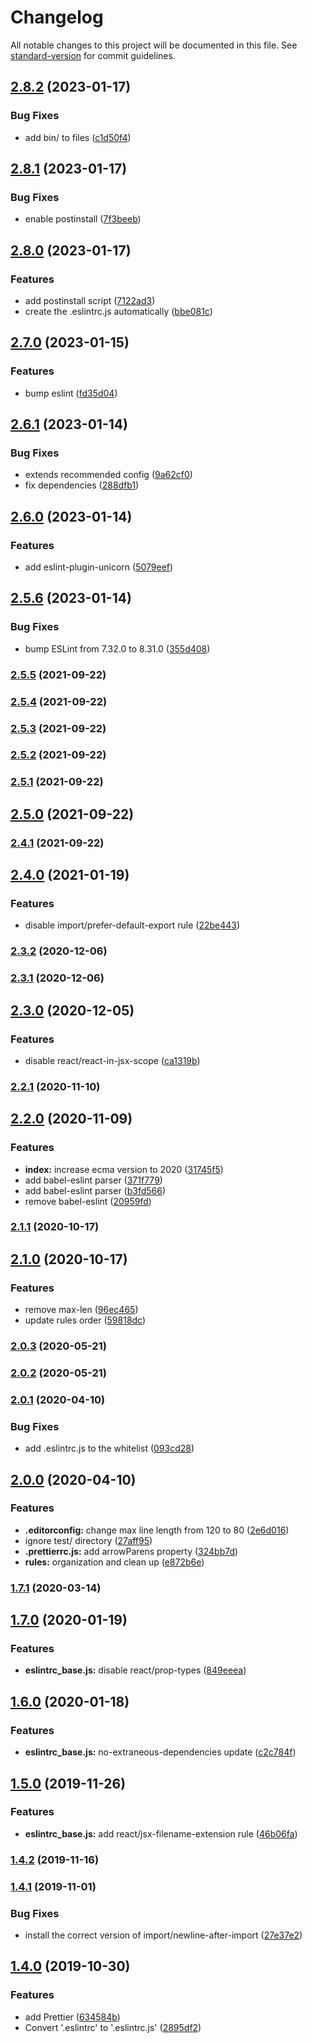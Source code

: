 # Changelog

All notable changes to this project will be documented in this file. See [standard-version](https://github.com/conventional-changelog/standard-version) for commit guidelines.

## [2.8.2](https://github.com/SandroMiguel/eslint-config-cecilia/compare/v2.8.1...v2.8.2) (2023-01-17)


### Bug Fixes

* add bin/ to files ([c1d50f4](https://github.com/SandroMiguel/eslint-config-cecilia/commit/c1d50f4507d0f041f5bed2bc0dfd9327fa1e2ca1))

## [2.8.1](https://github.com/SandroMiguel/eslint-config-cecilia/compare/v2.8.0...v2.8.1) (2023-01-17)


### Bug Fixes

* enable postinstall ([7f3beeb](https://github.com/SandroMiguel/eslint-config-cecilia/commit/7f3beeb9c8d69ed480b57b2a99b95a94a5d9bb71))

## [2.8.0](https://github.com/SandroMiguel/eslint-config-cecilia/compare/v2.7.0...v2.8.0) (2023-01-17)


### Features

* add postinstall script ([7122ad3](https://github.com/SandroMiguel/eslint-config-cecilia/commit/7122ad38a417c58ab8a7cdbe9a2256bb8b84130e))
* create the .eslintrc.js automatically ([bbe081c](https://github.com/SandroMiguel/eslint-config-cecilia/commit/bbe081c3f6e133594b1e1b73c685de9894483d7b))

## [2.7.0](https://github.com/SandroMiguel/eslint-config-cecilia/compare/v2.6.1...v2.7.0) (2023-01-15)


### Features

* bump eslint ([fd35d04](https://github.com/SandroMiguel/eslint-config-cecilia/commit/fd35d042163782bba5d57a9d1b32a126c9569bea))

## [2.6.1](https://github.com/SandroMiguel/eslint-config-cecilia/compare/v2.6.0...v2.6.1) (2023-01-14)


### Bug Fixes

* extends recommended config ([9a62cf0](https://github.com/SandroMiguel/eslint-config-cecilia/commit/9a62cf03cc07933106d96cb92d7cc796546c924f))
* fix dependencies ([288dfb1](https://github.com/SandroMiguel/eslint-config-cecilia/commit/288dfb11adc115dc772b8bd91f9b923865f695b4))

## [2.6.0](https://github.com/SandroMiguel/eslint-config-cecilia/compare/v2.5.6...v2.6.0) (2023-01-14)


### Features

* add eslint-plugin-unicorn ([5079eef](https://github.com/SandroMiguel/eslint-config-cecilia/commit/5079eef6b48723e0cbb1863ce820311d76947185))

## [2.5.6](https://github.com/SandroMiguel/eslint-config-cecilia/compare/v2.5.5...v2.5.6) (2023-01-14)


### Bug Fixes

* bump ESLint from 7.32.0 to 8.31.0 ([355d408](https://github.com/SandroMiguel/eslint-config-cecilia/commit/355d408c8c433a638d24f12d1dcf3c4c4f6224bf))

### [2.5.5](https://github.com/SandroMiguel/eslint-config-cecilia/compare/v2.5.4...v2.5.5) (2021-09-22)

### [2.5.4](https://github.com/SandroMiguel/eslint-config-cecilia/compare/v2.5.3...v2.5.4) (2021-09-22)

### [2.5.3](https://github.com/SandroMiguel/eslint-config-cecilia/compare/v2.5.2...v2.5.3) (2021-09-22)

### [2.5.2](https://github.com/SandroMiguel/eslint-config-cecilia/compare/v2.5.1...v2.5.2) (2021-09-22)

### [2.5.1](https://github.com/SandroMiguel/eslint-config-cecilia/compare/v2.4.0...v2.5.1) (2021-09-22)

## [2.5.0](https://github.com/SandroMiguel/eslint-config-cecilia/compare/v2.4.0...v2.5.0) (2021-09-22)

### [2.4.1](https://github.com/SandroMiguel/eslint-config-cecilia/compare/v2.4.0...v2.4.1) (2021-09-22)

## [2.4.0](https://github.com/SandroMiguel/eslint-config-cecilia/compare/v2.3.2...v2.4.0) (2021-01-19)


### Features

* disable import/prefer-default-export rule ([22be443](https://github.com/SandroMiguel/eslint-config-cecilia/commit/22be443d594ba7766a7fdb49ea1721c3b286240b))

### [2.3.2](https://github.com/SandroMiguel/eslint-config-cecilia/compare/v2.3.0...v2.3.2) (2020-12-06)

### [2.3.1](https://github.com/SandroMiguel/eslint-config-cecilia/compare/v2.3.0...v2.3.1) (2020-12-06)

## [2.3.0](https://github.com/SandroMiguel/eslint-config-cecilia/compare/v2.2.1...v2.3.0) (2020-12-05)


### Features

* disable react/react-in-jsx-scope ([ca1319b](https://github.com/SandroMiguel/eslint-config-cecilia/commit/ca1319b3e41c10f4408a26dad3c487a677d71058))

### [2.2.1](https://github.com/SandroMiguel/eslint-config-cecilia/compare/v2.2.0...v2.2.1) (2020-11-10)

## [2.2.0](https://github.com/SandroMiguel/eslint-config-cecilia/compare/v2.1.1...v2.2.0) (2020-11-09)


### Features

* **index:** increase ecma version to 2020 ([31745f5](https://github.com/SandroMiguel/eslint-config-cecilia/commit/31745f57a9e3a83cd6b6ec96831b6f1cafeeb6a4))
* add babel-eslint parser ([371f779](https://github.com/SandroMiguel/eslint-config-cecilia/commit/371f779f3e6db06164468216528acdcab2a2ab62))
* add babel-eslint parser ([b3fd566](https://github.com/SandroMiguel/eslint-config-cecilia/commit/b3fd56662dbe9859d996a9023e7e2718cecc52a0))
* remove babel-eslint ([20959fd](https://github.com/SandroMiguel/eslint-config-cecilia/commit/20959fdc45aab6f4e9e7ec8cdd617ead47427704))

### [2.1.1](https://github.com/SandroMiguel/eslint-config-cecilia/compare/v2.1.0...v2.1.1) (2020-10-17)

## [2.1.0](https://github.com/SandroMiguel/eslint-config-cecilia/compare/v2.0.3...v2.1.0) (2020-10-17)


### Features

* remove max-len ([96ec465](https://github.com/SandroMiguel/eslint-config-cecilia/commit/96ec4656d28121e6b3fffc103cd1549bebc50f99))
* update rules order ([59818dc](https://github.com/SandroMiguel/eslint-config-cecilia/commit/59818dc4feb6b2f1e230e6e90ccf8eefad127efa))

### [2.0.3](https://github.com/SandroMiguel/eslint-config-cecilia/compare/v2.0.1...v2.0.3) (2020-05-21)

### [2.0.2](https://github.com/SandroMiguel/eslint-config-cecilia/compare/v2.0.1...v2.0.2) (2020-05-21)

### [2.0.1](https://github.com/SandroMiguel/eslint-config-cecilia/compare/v2.0.0...v2.0.1) (2020-04-10)


### Bug Fixes

* add .eslintrc.js to the whitelist ([093cd28](https://github.com/SandroMiguel/eslint-config-cecilia/commit/093cd28e2c932009ba9d3a91f38e60235d0ed2d9))

## [2.0.0](https://github.com/SandroMiguel/eslint-config-cecilia/compare/v1.7.1...v2.0.0) (2020-04-10)


### Features

* **.editorconfig:** change max line length from 120 to 80 ([2e6d016](https://github.com/SandroMiguel/eslint-config-cecilia/commit/2e6d016c2dbb287ab45eeb77e1b5eee26b57231b))
* ignore test/ directory ([27aff95](https://github.com/SandroMiguel/eslint-config-cecilia/commit/27aff9527c1eb8968998ee3d67e173428175fc6f))
* **.prettierrc.js:** add arrowParens property ([324bb7d](https://github.com/SandroMiguel/eslint-config-cecilia/commit/324bb7daf96d2037d4bc697c628c37c64bb84561))
* **rules:** organization and clean up ([e872b6e](https://github.com/SandroMiguel/eslint-config-cecilia/commit/e872b6ef110ed48a77762c64acf0ab67fe157264))

### [1.7.1](https://github.com/SandroMiguel/eslint-config-cecilia/compare/v1.7.0...v1.7.1) (2020-03-14)

## [1.7.0](https://github.com/SandroMiguel/eslint-config-cecilia/compare/v1.6.0...v1.7.0) (2020-01-19)


### Features

* **eslintrc_base.js:** disable react/prop-types ([849eeea](https://github.com/SandroMiguel/eslint-config-cecilia/commit/849eeeade5a4bc935fda1c36da78a5f4b4addf82))

## [1.6.0](https://github.com/SandroMiguel/eslint-config-cecilia/compare/v1.5.0...v1.6.0) (2020-01-18)


### Features

* **eslintrc_base.js:** no-extraneous-dependencies update ([c2c784f](https://github.com/SandroMiguel/eslint-config-cecilia/commit/c2c784f3340c742b8c49a92588c6172b7a3304b3))

## [1.5.0](https://github.com/SandroMiguel/eslint-config-cecilia/compare/v1.4.2...v1.5.0) (2019-11-26)


### Features

* **eslintrc_base.js:** add react/jsx-filename-extension rule ([46b06fa](https://github.com/SandroMiguel/eslint-config-cecilia/commit/46b06fa52112da4e283b1f894dee5bf650b00e6c))

### [1.4.2](https://github.com/SandroMiguel/eslint-config-cecilia/compare/v1.4.1...v1.4.2) (2019-11-16)

### [1.4.1](https://github.com/SandroMiguel/eslint-config-cecilia/compare/v1.4.0...v1.4.1) (2019-11-01)


### Bug Fixes

* install the correct version of import/newline-after-import ([27e37e2](https://github.com/SandroMiguel/eslint-config-cecilia/commit/27e37e2d822abb7b5602c44ff400b74cd1489a55))

## [1.4.0](https://github.com/SandroMiguel/eslint-config-cecilia/compare/v1.1.0...v1.4.0) (2019-10-30)


### Features

* add Prettier ([634584b](https://github.com/SandroMiguel/eslint-config-cecilia/commit/634584bac851b183f1f52a93737e300fcb3f947d))
* Convert '.eslintrc' to '.eslintrc.js' ([2895df2](https://github.com/SandroMiguel/eslint-config-cecilia/commit/2895df259f92e1106d687ed458738abb2494de30))
